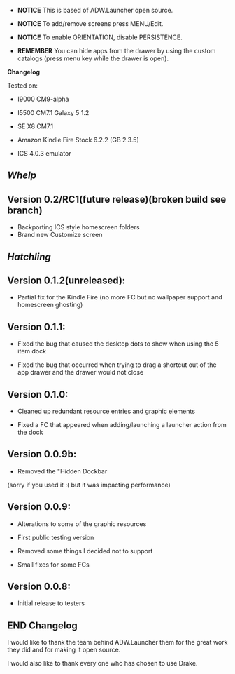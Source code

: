 - **NOTICE** This is based of ADW.Launcher open source.

- **NOTICE**  To add/remove screens press MENU/Edit.

- **NOTICE**  To enable ORIENTATION, disable PERSISTENCE.

- **REMEMBER** You can hide apps from the drawer by using the custom catalogs (press menu key while the drawer is open).

**Changelog**

Tested on:

  - I9000 CM9-alpha
  
  - I5500 CM7.1 Galaxy 5 1.2
  
  - SE X8 CM7.1
  
  - Amazon Kindle Fire Stock 6.2.2 (GB 2.3.5)
  
  - ICS 4.0.3 emulator


  
*Whelp*
--------------
**Version 0.2/RC1(future release)(broken build see branch)**
--------------
- Backporting ICS style homescreen folders
- Brand new Customize screen


*Hatchling*
--------------
**Version 0.1.2(unreleased):**
--------------
- Partial fix for the Kindle Fire (no more FC but no wallpaper support and homescreen ghosting)


**Version 0.1.1:**
--------------
- Fixed the bug that caused the desktop dots to show when using the 5 item dock

- Fixed the bug that occurred when trying to drag a shortcut out of the app drawer and the drawer would not close


**Version 0.1.0:**
--------------
- Cleaned up redundant resource entries and graphic elements

- Fixed a FC that appeared when adding/launching a launcher action from the dock

**Version 0.0.9b:**
--------------
- Removed the &quot;Hidden Dockbar

(sorry if you used it :( but it was impacting performance)

**Version 0.0.9:**
--------------
- Alterations to some of the graphic resources

- First public testing version

- Removed some things I decided not to support

- Small fixes for some FCs

**Version 0.0.8:**
--------------
- Initial release to testers

**END Changelog**
--------------

I would like to thank the team behind ADW.Launcher them for the great work they did and for making it open source.

I would also like to thank every one who has chosen to use Drake.